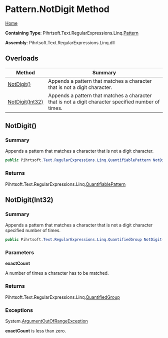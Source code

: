 # Pattern\.NotDigit Method

[Home](../../../../../../README.md)

**Containing Type**: Pihrtsoft\.Text\.RegularExpressions\.Linq\.[Pattern](../README.md)

**Assembly**: Pihrtsoft\.Text\.RegularExpressions\.Linq\.dll

## Overloads

| Method | Summary |
| ------ | ------- |
| [NotDigit()](#Pihrtsoft_Text_RegularExpressions_Linq_Pattern_NotDigit) | Appends a pattern that matches a character that is not a digit character\. |
| [NotDigit(Int32)](#Pihrtsoft_Text_RegularExpressions_Linq_Pattern_NotDigit_System_Int32_) | Appends a pattern that matches a character that is not a digit character specified number of times\. |

## NotDigit\(\) <a name="Pihrtsoft_Text_RegularExpressions_Linq_Pattern_NotDigit"></a>

### Summary

Appends a pattern that matches a character that is not a digit character\.

```csharp
public Pihrtsoft.Text.RegularExpressions.Linq.QuantifiablePattern NotDigit()
```

### Returns

Pihrtsoft\.Text\.RegularExpressions\.Linq\.[QuantifiablePattern](../../QuantifiablePattern/README.md)

## NotDigit\(Int32\) <a name="Pihrtsoft_Text_RegularExpressions_Linq_Pattern_NotDigit_System_Int32_"></a>

### Summary

Appends a pattern that matches a character that is not a digit character specified number of times\.

```csharp
public Pihrtsoft.Text.RegularExpressions.Linq.QuantifiedGroup NotDigit(int exactCount)
```

### Parameters

**exactCount**

A number of times a character has to be matched\.

### Returns

Pihrtsoft\.Text\.RegularExpressions\.Linq\.[QuantifiedGroup](../../QuantifiedGroup/README.md)

### Exceptions

System\.[ArgumentOutOfRangeException](https://docs.microsoft.com/en-us/dotnet/api/system.argumentoutofrangeexception)

**exactCount** is less than zero\.

